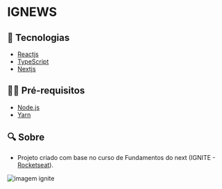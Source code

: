 # IGNEWS

## :dart: Tecnologias

- [Reactjs](https://pt-br.reactjs.org/)
- [TypeScript](https://www.typescriptlang.org/)
- [Nextjs](https://nextjs.org/)

## ✋🏻 Pré-requisitos

- [Node.js](https://nodejs.org/en/)
- [Yarn](https://yarnpkg.com/getting-started)

## :mag: Sobre

- Projeto criado com base no curso de Fundamentos do next (IGNITE - [Rocketseat](https://github.com/Rocketseat)).

<img src="https://media.graphassets.com/eWalWbKvTqGwZKSpJIJg" alt="imagem ignite" />
